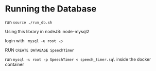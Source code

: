 # Running the Database
run `source ./run_db.sh`

Using this library in nodeJS: node-mysql2

login with ` mysql -u root -p`

RUN `CREATE DATABASE SpeechTimer`

run `mysql -u root -p SpeechTimer < speech_timer.sql` inside the docker container



